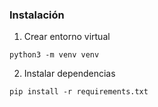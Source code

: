 ### Instalación

1. Crear entorno virtual
```
python3 -m venv venv
```
2. Instalar dependencias
```
pip install -r requirements.txt
```
